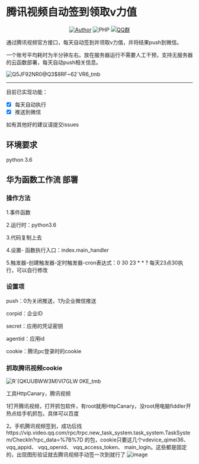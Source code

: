 # 腾讯视频自动签到领取v力值

<p align="center">
    <a href="https://github.com/raindrop-hb"><img alt="Author" src="https://img.shields.io/badge/author-raindrop-blueviolet"/></a>
    <img alt="PHP" src="https://img.shields.io/badge/code-Python-success"/></a>
    <a href="https://jq.qq.com/?_wv=1027&k=fzhZMSbP"><img alt="QQ群" src="https://img.shields.io/badge/QQ-交流群-blackviolet"/></a>
</p>
通过腾讯视频官方接口，每天自动签到并领取v力值，并将结果push到微信。

一个账号平均耗时为半分钟左右。放在服务器运行不需要人工干预，支持无服务器的云函数部署，每天自动push相关信息。

![Q5JF92NR0@Q3$8RF~62`VR6_tmb](https://user-images.githubusercontent.com/72308008/227907256-883946c0-96ae-41eb-a058-7a8cb4b548f5.jpg)


------
目前已实现功能：


- [x] 每天自动执行
- [x] 推送到微信

如有其他好的建议请提交issues

## 环境要求
python 3.6 

## 华为函数工作流 部署
### 操作方法

1.事件函数

2.运行时：python3.6

3.代码复制上去

4.设置-
函数执行入口：index.main_handler

5.触发器-创建触发器-定时触发器-cron表达式：0 30 23 * * ? 每天23点30执行，可以自行修改

### 设置项

push：0为关闭推送，1为企业微信推送

corpid：企业ID

secret：应用的凭证密钥

agentid：应用id

cookie：腾讯pc登录时的cookie

### 抓取腾讯视频cookie
![R`{QKUUBWW3M)VI7GLW 0KE_tmb](https://user-images.githubusercontent.com/72308008/229112182-62ec4420-c12b-44f8-805c-d2657fca0338.png)

工具HttpCanary，腾讯视频

1打开腾讯视频，打开抓包软件，有root就用HttpCanary，没root用电脑fiddler开热点给手机抓包，具体可以百度

2。手机腾讯视频签到，成功后找https://vip.video.qq.com/rpc/trpc.new_task_system.task_system.TaskSystem/CheckIn?rpc_data=%7B%7D
的包，cookie只要这几个vdevice_qimei36、
vqq_appid、
vqq_openid、
vqq_access_token、
main_login。这些都是固定的，出现图形验证就去腾讯视频手动签一次到就行了
![image](https://user-images.githubusercontent.com/72308008/229113603-d6cd00f3-e67e-4db3-8f12-76a97a4af31e.png)

